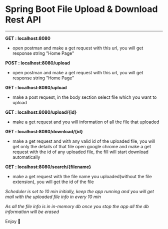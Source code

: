 # Spring Boot File Upload & Download Rest API
----------------------------------

**GET  : localhost:8080**
* open postman and make a get request with this url, you will get response string "Home Page"

**POST : localhost:8080/upload**
* open postman and make a get request with this url, you will get response string "Home Page"

**GET  : localhost:8080/upload**
* make a post request, in the body section select file which you want to upload

**GET  : localhost:8080/upload/{id}**
* make a get request and you will information of all the file that uploaded

**GET  : localhost:8080/download/{id}**
* make a get request and with any valid id of the uploaded file, you will get only the details of that file
open google chrome and make a get request with the id of any uploaded file, the fill will start download automatically

**GET  : localhost:8080/search/{filename}**
* make a get request with the file name you uploaded(without the file extension), you will get the id of the file


_Scheduler is set to 10 min initially, keep the app running and you will get mail with the uploaded file info in every 10 min_

_As all the file info is in in-memory db once you stop the app all the db information will be erased_

Enjoy :tada:
